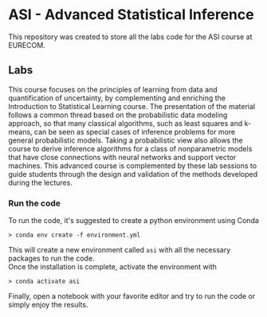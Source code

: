 # ASI - Advanced Statistical Inference
This repository was created to store all the labs code for the ASI course at EURECOM.

## Labs
This course focuses on the principles of learning from data and quantification of uncertainty, by complementing and enriching the Introduction to Statistical Learning course. 
The presentation of the material follows a common thread based on the probabilistic data modeling approach, so that many classical algorithms, such as least squares and k-means, can be seen as special cases of inference problems for more general probabilistic models. Taking a probabilistic view also allows the course to derive inference algorithms for a class of nonparametric models that have close connections with neural networks and support vector machines. 
This advanced course is complemented by these lab sessions to guide students through the design and validation of the methods developed during the lectures.

### Run the code
To run the code, it's suggested to create a python environment using Conda
```shell
> conda env create -f environment.yml
```
This will create a new environment called `asi` with all the necessary packages to run the code.\
Once the installation is complete, activate the environment with 
```shell
> conda activate asi
```
Finally, open a notebook with your favorite editor and try to run the code or simply enjoy the results.